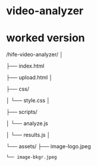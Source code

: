 # video-analyzer

# worked version
/hife-video-analyzer/
│

├── index.html

├── upload.html
│

├── css/

│   └── style.css
│

├── scripts/

│   └── analyze.js

│   └── results.js
│

└── assets/
    ├── image-logo.jpeg
    
    └── image-bkgr.jpeg
